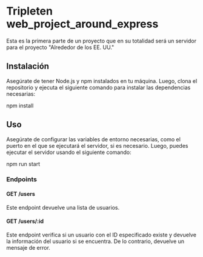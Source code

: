 # Tripleten web_project_around_express

Esta es la primera parte de un proyecto que en su totalidad será un servidor para el proyecto "Alrededor de los EE. UU."

## Instalación

Asegúrate de tener Node.js y npm instalados en tu máquina. Luego, clona el repositorio y ejecuta el siguiente comando para instalar las dependencias necesarias:

npm install

## Uso

Asegúrate de configurar las variables de entorno necesarias, como el puerto en el que se ejecutará el servidor, si es necesario. Luego, puedes ejecutar el servidor usando el siguiente comando:

npm run start

### Endpoints

#### GET /users

Este endpoint devuelve una lista de usuarios.

#### GET /users/:id

Este endpoint verifica si un usuario con el ID especificado existe y devuelve la información del usuario si se encuentra. De lo contrario, devuelve un mensaje de error.
